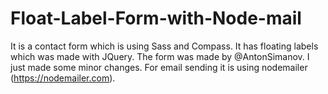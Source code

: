 # Float-Label-Form-with-Node-mail
It is a contact form which is using Sass and Compass. It has floating labels which was made with JQuery. 
The form was made by @AntonSimanov. I just made some minor changes. 
For email sending it is using nodemailer (https://nodemailer.com).
